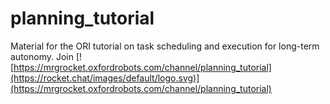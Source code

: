 # planning_tutorial

Material for the ORI tutorial on task scheduling and execution for long-term autonomy. Join [![https://mrgrocket.oxfordrobots.com/channel/planning_tutorial](https://rocket.chat/images/default/logo.svg)](https://mrgrocket.oxfordrobots.com/channel/planning_tutorial)

